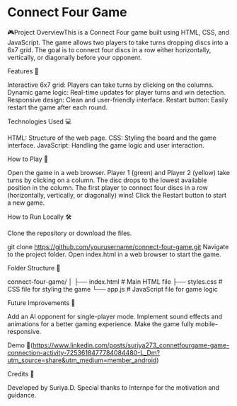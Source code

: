 # Connect Four Game
 🎮Project OverviewThis is a Connect Four game built using HTML, CSS, and JavaScript. The game allows two players to take turns dropping discs into a 6x7 grid. The goal is to connect four discs in a row either horizontally, vertically, or diagonally before your opponent.
 
 Features 🚀
    
   Interactive 6x7 grid: Players can take turns by clicking on the columns.
   Dynamic game logic: Real-time updates for player turns and win detection.
   Responsive design: Clean and user-friendly interface.
   Restart button: Easily restart the game after each round.
   
   Technologies Used 💻
   
   HTML: Structure of the web page.
   CSS: Styling the board and the game interface.
   JavaScript: Handling the game logic and user interaction.
   
   How to Play 🎯
   
   Open the game in a web browser.
   Player 1 (green) and Player 2 (yellow) take turns by clicking on a column.
   The disc drops to the lowest available position in the column.
   The first player to connect four discs in a row (horizontally, vertically, or diagonally) wins!
   Click the Restart button to start a new game.
   
   How to Run Locally 🛠️
   
   Clone the repository or download the files.
   
   git clone https://github.com/yourusername/connect-four-game.git
   Navigate to the project folder.
   Open index.html in a web browser to start the game.
   
   Folder Structure 📁
   
   connect-four-game/
  │
  ├── index.html        # Main HTML file
  ├── styles.css        # CSS file for styling the game
  └── app.js            # JavaScript file for game logic
  
  Future Improvements 🚧
  
  Add an AI opponent for single-player mode.
  Implement sound effects and animations for a better gaming experience.
  Make the game fully mobile-responsive.
  
  Demo 🎥(https://www.linkedin.com/posts/suriya273_connetfourgame-game-connection-activity-7253618477784084480-L_Dm?utm_source=share&utm_medium=member_android)
  
  Credits 🙌
  
  Developed by Suriya.D.
  Special thanks to Internpe for the motivation and guidance.

